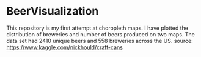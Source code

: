 # BeerVisualization
This repository is my first attempt at choropleth maps. I have plotted the distribution of breweries and number of beers produced on two maps. The data set had 2410 unique beers and  558 breweries across the US. source: https://www.kaggle.com/nickhould/craft-cans
